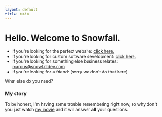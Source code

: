 ```yaml
---
layout: default
title: Main
---
```


# Hello. Welcome to Snowfall. 

- If you're looking for the perfect website: [click here.](https://www.example.com)
- If you're looking for custom software development: [click here.](https://www.example.com)
- If you're looking for something else business relates: <marcus@snowfalldev.com>
- If you're looking for a friend: (sorry we don't do that here)

What else do you need?

### My story

To be honest, I'm having some trouble remembering right now, so why don't you just watch [my movie](https://en.wikipedia.org/wiki/The_Princess_Bride_%28film%29) and it will answer **all** your questions.
